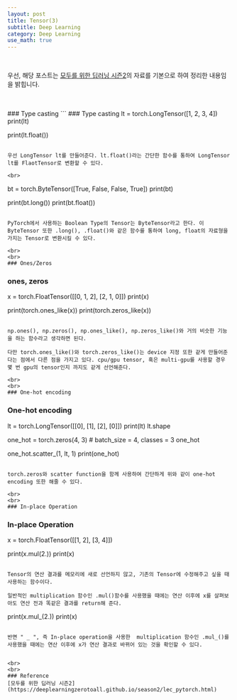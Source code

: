 ```yaml
---
layout: post
title: Tensor(3)
subtitle: Deep Learning
category: Deep Learning
use_math: true
---
```


<br>

우선, 해당 포스트는 [모두를 위한 딥러닝 시즌2](https://deeplearningzerotoall.github.io/season2/lec_pytorch.html)의 자료를 기본으로 하여 정리한 내용임을 밝힙니다.

<br>
<br>
### Type casting
```
### Type casting
lt = torch.LongTensor([1, 2, 3, 4])
print(lt)

print(lt.float())
```

우선 LongTensor lt를 만들어준다. lt.float()라는 간단한 함수를 통하여 LongTensor lt를 FlaotTensor로 변환할 수 있다.

<br>

```
bt = torch.ByteTensor([True, False, False, True])
print(bt)

print(bt.long())
print(bt.float())
```

PyTorch에서 사용하는 Boolean Type의 Tensor는 ByteTensor라고 한다. 이 ByteTensor 또한 .long(), .float()와 같은 함수를 통하여 long, float의 자료형을 가지는 Tensor로 변환시킬 수 있다.

<br>
<br>
### Ones/Zeros
```
### ones, zeros
x = torch.FloatTensor([[0, 1, 2], [2, 1, 0]])
print(x)

print(torch.ones_like(x))
print(torch.zeros_like(x))
```

np.ones(), np.zeros(), np.ones_like(), np.zeros_like()와 거의 비슷한 기능을 하는 함수라고 생각하면 된다.

다만 torch.ones_like()와 torch.zeros_like()는 device 지정 또한 같게 만들어준다는 점에서 다른 점을 가지고 있다. cpu/gpu tensor, 혹은 multi-gpu를 사용할 경우 몇 번 gpu의 tensor인지 까지도 같게 선언해준다.

<br>
<br>
### One-hot encoding
```
### One-hot encoding
lt = torch.LongTensor([[0], [1], [2], [0]])
print(lt)
lt.shape

one_hot = torch.zeros(4, 3) # batch_size = 4, classes = 3
one_hot

one_hot.scatter_(1, lt, 1)
print(one_hot)
```

torch.zeros와 scatter function을 함께 사용하여 간단하게 위와 같이 one-hot encoding 또한 해줄 수 있다.

<br>
<br>
### In-place Operation

```
### In-place Operation
x = torch.FloatTensor([[1, 2], [3, 4]])

print(x.mul(2.))
print(x)
```

Tensor의 연산 결과를 메모리에 새로 선언하지 않고, 기존의 Tensor에 수정해주고 싶을 때 사용하는 함수이다.

일반적인 multiplication 함수인 .mul()함수를 사용했을 때에는 연산 이후에 x를 살펴보아도 연산 전과 똑같은 결과를 return해 준다.

```
print(x.mul_(2.))
print(x)
```

반면 " _ ", 즉 In-place operation을 사용한  multiplication 함수인 .mul_()를 사용했을 때에는 연산 이후에 x가 연산 결과로 바뀌어 있는 것을 확인할 수 있다.


<br>
<br>
### Reference
[모두를 위한 딥러닝 시즌2](https://deeplearningzerotoall.github.io/season2/lec_pytorch.html)

